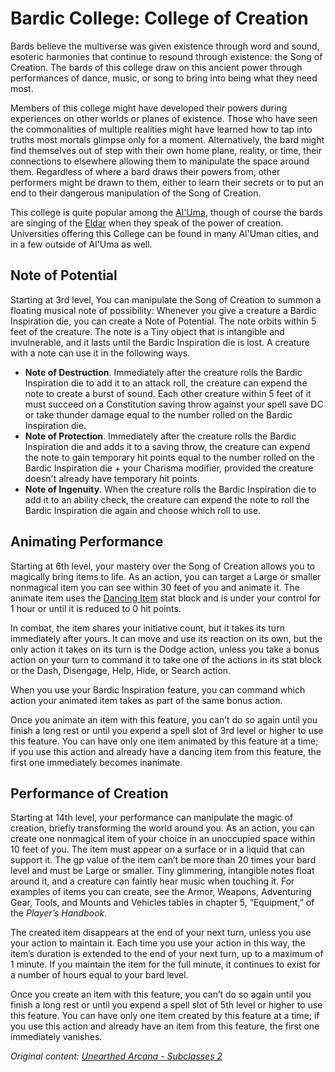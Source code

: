 # Bardic College: College of Creation
Bards believe the multiverse was given existence through word and sound, esoteric harmonies that continue to resound through existence: the Song of Creation. The bards of this college draw on this ancient power through performances of dance, music, or song to bring into being what they need most.

Members of this college might have developed their powers during experiences on other worlds or planes of existence. Those who have seen the commonalities of multiple realities might have learned how to tap into truths most mortals glimpse only for a moment. Alternatively, the bard might find themselves out of step with their own home plane, reality, or time, their connections to elsewhere allowing them to manipulate the space around them. Regardless of where a bard draws their powers from, other performers might be drawn to them, either to learn their secrets or to put an end to their dangerous manipulation of the Song of Creation.

This college is quite popular among the [Al'Uma](/Religions/Al'Uma.md), though of course the bards are singing of the [Eldar](/Races/Eldar.md) when they speak of the power of creation. Universities offering this College can be found in many Al'Uman cities, and in a few outside of Al'Uma as well.

## Note of Potential
Starting at 3rd level, You can manipulate the Song of Creation to summon a floating musical note of possibility: Whenever you give a creature a Bardic Inspiration die, you can create a Note of Potential. The note orbits within 5 feet of the creature. The note is a Tiny object that is intangible and invulnerable, and it lasts until the Bardic Inspiration die is lost. A creature with a note can use it in the following ways.
* **Note of Destruction**. Immediately after the creature rolls the Bardic Inspiration die to add it to an attack roll, the creature can expend the note to create a burst of sound. Each other creature within 5 feet of it must succeed on a Constitution saving throw against your spell save DC or take thunder damage equal to the number rolled on the Bardic Inspiration die.
* **Note of Protection**. Immediately after the creature rolls the Bardic Inspiration die and adds it to a saving throw, the creature can expend the note to gain temporary hit points equal to the number rolled on the Bardic Inspiration die + your Charisma modifier, provided the creature doesn't already have temporary hit points.
* **Note of Ingenuity**. When the creature rolls the Bardic Inspiration die to add it to an ability check, the creature can expend the note to roll the Bardic Inspiration die again and choose which roll to use.

## Animating Performance
Starting at 6th level, your mastery over the Song of Creation allows you to magically bring items to life. As an action, you can target a Large or smaller nonmagical item you can see within 30 feet of you and animate it. The animate item uses the [Dancing Item](/Creatures/DancingItem.md) stat block and is under your control for 1 hour or until it is reduced to 0 hit points.

In combat, the item shares your initiative count, but it takes its turn immediately after yours. It can move and use its reaction on its own, but the only action it takes on its turn is the Dodge action, unless you take a bonus action on your turn to command it to take one of the actions in its stat block or the Dash, Disengage, Help, Hide, or Search action.

When you use your Bardic Inspiration feature, you can command which action your animated item takes as part of the same bonus action.

Once you animate an item with this feature, you can’t do so again until you finish a long rest or until you expend a spell slot of 3rd level or higher to use this feature. You can have only one item animated by this feature at a time; if you use this action and already have a dancing item from this feature, the first one immediately becomes inanimate.

## Performance of Creation
Starting at 14th level, your performance can manipulate the magic of creation, briefly transforming the world around you. As an action, you can create one nonmagical item of your choice in an unoccupied space within 10 feet of you. The item must appear on a surface or in a liquid that can support it. The gp value of the item can’t be more than 20 times your bard level and must be Large or smaller. Tiny glimmering, intangible notes float around it, and a creature can faintly hear music when touching it. For examples of items you can create, see the Armor, Weapons, Adventuring Gear, Tools, and Mounts and Vehicles tables in chapter 5, “Equipment,” of the *Player’s Handbook*.

The created item disappears at the end of your next turn, unless you use your action to maintain it. Each time you use your action in this way, the item’s duration is extended to the end of your next turn, up to a maximum of 1 minute. If you maintain the item for the full minute, it continues to exist for a number of hours equal to your bard level.

Once you create an item with this feature, you can’t do so again until you finish a long rest or until you expend a spell slot of 5th level or higher to use this feature. You can have only one item created by this feature at a time; if you use this action and already have an item from this feature, the first one immediately vanishes.

*Original content: [Unearthed Arcana - Subclasses 2](https://dnd.wizards.com/articles/unearthed-arcana/subclasses_part2)*